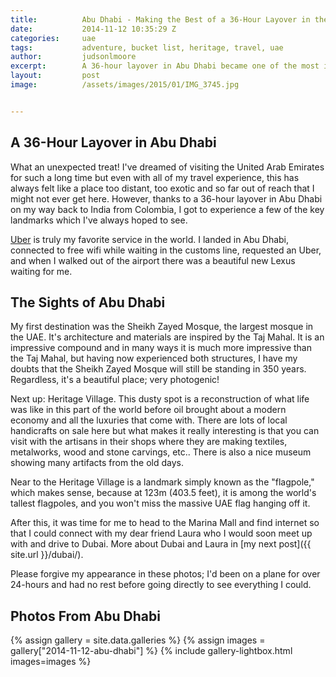```yaml
---
title:			Abu Dhabi - Making the Best of a 36-Hour Layover in the UAE
date:			2014-11-12 10:35:29 Z
categories:		uae
tags:			adventure, bucket list, heritage, travel, uae
author:			judsonlmoore
excerpt:		A 36-hour layover in Abu Dhabi became one of the most interesting and spontaneous adventures of my life! Check out all the awesome things you can do too.
layout:			post
image:			/assets/images/2015/01/IMG_3745.jpg


---
```


## A 36-Hour Layover in Abu Dhabi

What an unexpected treat! I've dreamed of visiting the United Arab Emirates for such a long time but even with all of my travel experience, this has always felt like a place too distant, too exotic and so far out of reach that I might not ever get here. However, thanks to a 36-hour layover in Abu Dhabi on my way back to India from Colombia, I got to experience a few of the key landmarks which I've always hoped to see.

[Uber](http://www.uber.com/invite/uber0368) is truly my favorite service in the world. I landed in Abu Dhabi, connected to free wifi while waiting in the customs line, requested an Uber, and when I walked out of the airport there was a beautiful new Lexus waiting for me.

## The Sights of Abu Dhabi

My first destination was the Sheikh Zayed Mosque, the largest mosque in the UAE. It's architecture and materials are inspired by the Taj Mahal. It is an impressive compound and in many ways it is much more impressive than the Taj Mahal, but having now experienced both structures, I have my doubts that the Sheikh Zayed Mosque will still be standing in 350 years. Regardless, it's a beautiful place; very photogenic!

Next up: Heritage Village. This dusty spot is a reconstruction of what life was like in this part of the world before oil brought about a modern economy and all the luxuries that come with. There are lots of local handicrafts on sale here but what makes it really interesting is that you can visit with the artisans in their shops where they are making textiles, metalworks, wood and stone carvings, etc.. There is also a nice museum showing many artifacts from the old days.

Near to the Heritage Village is a landmark simply known as the "flagpole," which makes sense, because at 123m (403.5 feet), it is among the world's tallest flagpoles, and you won't miss the massive UAE flag hanging off it.

After this, it was time for me to head to the Marina Mall and find internet so that I could connect with my dear friend Laura who I would soon meet up with and drive to Dubai. More about Dubai and Laura in [my next post]({{ site.url }}/dubai/).

Please forgive my appearance in these photos; I'd been on a plane for over 24-hours and had no rest before going directly to see everything I could.

## Photos From Abu Dhabi

{% assign gallery = site.data.galleries %}
{% assign images = gallery["2014-11-12-abu-dhabi"] %}
{% include gallery-lightbox.html images=images %}
